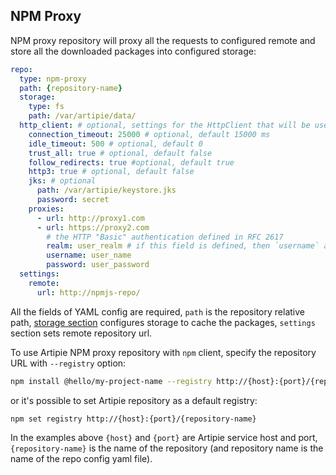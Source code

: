 ## NPM Proxy

NPM proxy repository will proxy all the requests to configured remote and store all the downloaded
packages into configured storage:

```yaml
repo:
  type: npm-proxy
  path: {repository-name}
  storage:
    type: fs
    path: /var/artipie/data/
  http_client: # optional, settings for the HttpClient that will be used in xxx-proxy repositories
    connection_timeout: 25000 # optional, default 15000 ms 
    idle_timeout: 500 # optional, default 0
    trust_all: true # optional, default false
    follow_redirects: true #optional, default true
    http3: true # optional, default false
    jks: # optional
      path: /var/artipie/keystore.jks
      password: secret
    proxies:
      - url: http://proxy1.com
      - url: https://proxy2.com
        # the HTTP "Basic" authentication defined in RFC 2617
        realm: user_realm # if this field is defined, then `username` and `password` are mandatory
        username: user_name
        password: user_password
  settings:
    remote:
      url: http://npmjs-repo/
```

All the fields of YAML config are required, `path` is the repository relative path, [storage section](./Configuration-Storage)
configures storage to cache the packages, `settings` section sets remote repository url.

To use Artipie NPM proxy repository with `npm` client, specify the repository URL with `--registry` option:
```bash
npm install @hello/my-project-name --registry http://{host}:{port}/{repository-name}
```
or it's possible to set Artipie repository as a default registry:
```bash
npm set registry http://{host}:{port}/{repository-name}
```

In the examples above `{host}` and `{port}` are Artipie service host and port, `{repository-name}`
is the name of the repository (and repository name is the name of the repo config yaml file).